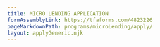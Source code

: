 ```yaml
---
title: MICRO LENDING APPLICATION
formAssemblyLink: https://tfaforms.com/4823226
pageMarkdownPath: programs/microLending/apply/
layout: applyGeneric.njk
---
```

